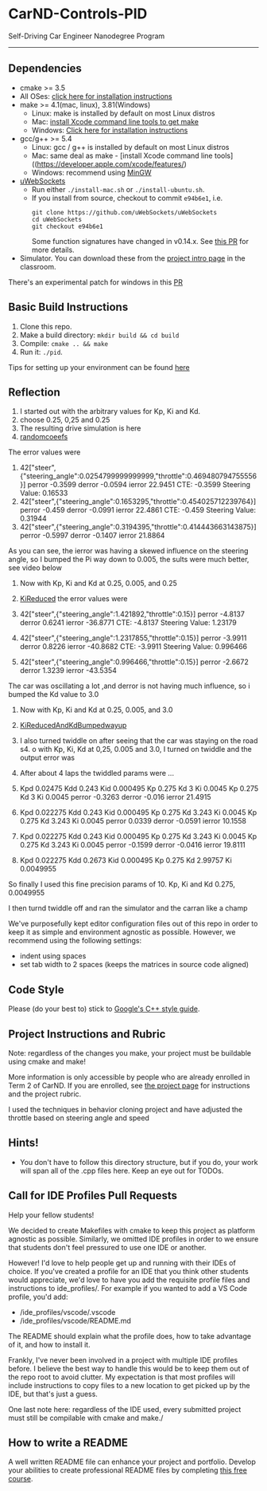 # CarND-Controls-PID
Self-Driving Car Engineer Nanodegree Program

---

## Dependencies

* cmake >= 3.5
 * All OSes: [click here for installation instructions](https://cmake.org/install/)
* make >= 4.1(mac, linux), 3.81(Windows)
  * Linux: make is installed by default on most Linux distros
  * Mac: [install Xcode command line tools to get make](https://developer.apple.com/xcode/features/)
  * Windows: [Click here for installation instructions](http://gnuwin32.sourceforge.net/packages/make.htm)
* gcc/g++ >= 5.4
  * Linux: gcc / g++ is installed by default on most Linux distros
  * Mac: same deal as make - [install Xcode command line tools]((https://developer.apple.com/xcode/features/)
  * Windows: recommend using [MinGW](http://www.mingw.org/)
* [uWebSockets](https://github.com/uWebSockets/uWebSockets)
  * Run either `./install-mac.sh` or `./install-ubuntu.sh`.
  * If you install from source, checkout to commit `e94b6e1`, i.e.
    ```
    git clone https://github.com/uWebSockets/uWebSockets 
    cd uWebSockets
    git checkout e94b6e1
    ```
    Some function signatures have changed in v0.14.x. See [this PR](https://github.com/udacity/CarND-MPC-Project/pull/3) for more details.
* Simulator. You can download these from the [project intro page](https://github.com/udacity/self-driving-car-sim/releases) in the classroom.

There's an experimental patch for windows in this [PR](https://github.com/udacity/CarND-PID-Control-Project/pull/3)

## Basic Build Instructions

1. Clone this repo.
2. Make a build directory: `mkdir build && cd build`
3. Compile: `cmake .. && make`
4. Run it: `./pid`. 

Tips for setting up your environment can be found [here](https://classroom.udacity.com/nanodegrees/nd013/parts/40f38239-66b6-46ec-ae68-03afd8a601c8/modules/0949fca6-b379-42af-a919-ee50aa304e6a/lessons/f758c44c-5e40-4e01-93b5-1a82aa4e044f/concepts/23d376c7-0195-4276-bdf0-e02f1f3c665d)

## Reflection
1. I started out with the arbitrary values for Kp, Ki and Kd.
2.  choose 0.25, 0,25 and 0.25
3. The resulting drive simulation is here
4. [randomcoeefs](https://www.youtube.com/watch?v=Srgyr8iReeY)

The error values were
 
1. 42["steer",{"steering_angle":0.0254799999999999,"throttle":0.469480794755556}]
 perror -0.3599 derror -0.0594 ierror 22.9451
CTE: -0.3599 Steering Value: 0.16533
2. 42["steer",{"steering_angle":0.1653295,"throttle":0.454025712239764}]
 perror -0.459 derror -0.0991 ierror 22.4861
CTE: -0.459 Steering Value: 0.31944
3. 42["steer",{"steering_angle":0.3194395,"throttle":0.414443663143875}]
 perror -0.5997 derror -0.1407 ierror 21.8864
 
 
 As you can see, the ierror was having a skewed influence on the steering angle, so I bumped the 
 Pi way down to 0.005, the sults were much better, see video below
 
 1. Now with Kp, Ki and Kd at 0.25, 0.005, and 0.25
 
 2. [KiReduced](https://www.youtube.com/watch?v=J6jkf0_xHb8)
 the error values were
 3. 42["steer",{"steering_angle":1.421892,"throttle":0.15}]
 perror -4.8137 derror 0.6241 ierror -36.8771
CTE: -4.8137 Steering Value: 1.23179
4. 42["steer",{"steering_angle":1.2317855,"throttle":0.15}]
 perror -3.9911 derror 0.8226 ierror -40.8682
CTE: -3.9911 Steering Value: 0.996466
5. 42["steer",{"steering_angle":0.996466,"throttle":0.15}]
 perror -2.6672 derror 1.3239 ierror -43.5354
 
 The car was oscillating a lot ,and derror is not having much influence, so i bumped the Kd value to 3.0
 1. Now with Kp, Ki and Kd at 0.25, 0.005, and 3.0
  
 2. [KiReducedAndKdBumpedwayup](https://www.youtube.com/watch?v=Gh3RGXowm4I)
 
 
 3. I also turned twiddle on after seeing that the car was staying on the road
 s4. o with Kp, Ki, Kd at 0,25, 0.005 and 3.0, I turned on twiddle and the output error was
 5. After about 4 laps the twiddled params were
 ...
 6. Kpd 0.02475 Kdd 0.243 Kid 0.000495
 Kp 0.275 Kd 3 Ki 0.0045
 Kp 0.275 Kd 3 Ki 0.0045
 perror -0.3263 derror -0.016 ierror 21.4915
 7. Kpd 0.022275 Kdd 0.243 Kid 0.000495
 Kp 0.275 Kd 3.243 Ki 0.0045
 Kp 0.275 Kd 3.243 Ki 0.0045
 perror 0.0339 derror -0.0591 ierror 10.1558
 8. Kpd 0.022275 Kdd 0.243 Kid 0.000495
 Kp 0.275 Kd 3.243 Ki 0.0045
 Kp 0.275 Kd 3.243 Ki 0.0045
 perror -0.1599 derror -0.0416 ierror 19.8111
 9. Kpd 0.022275 Kdd 0.2673 Kid 0.000495
Kp 0.275 Kd 2.99757 Ki 0.0049955

 
 
 So finally I used this fine precision params of
 10. Kp, Ki and Kd 0.275, 0.0049955
 
 I then turnd twiddle off and ran the simulator and the carran like a champ
 
 
 
 
 
 
 
 

We've purposefully kept editor configuration files out of this repo in order to
keep it as simple and environment agnostic as possible. However, we recommend
using the following settings:

* indent using spaces
* set tab width to 2 spaces (keeps the matrices in source code aligned)

## Code Style

Please (do your best to) stick to [Google's C++ style guide](https://google.github.io/styleguide/cppguide.html).

## Project Instructions and Rubric

Note: regardless of the changes you make, your project must be buildable using
cmake and make!

More information is only accessible by people who are already enrolled in Term 2
of CarND. If you are enrolled, see [the project page](https://classroom.udacity.com/nanodegrees/nd013/parts/40f38239-66b6-46ec-ae68-03afd8a601c8/modules/f1820894-8322-4bb3-81aa-b26b3c6dcbaf/lessons/e8235395-22dd-4b87-88e0-d108c5e5bbf4/concepts/6a4d8d42-6a04-4aa6-b284-1697c0fd6562)
for instructions and the project rubric.

I used the techniques in behavior cloning project and have adjusted the throttle based on steering angle and
speed

## Hints!

* You don't have to follow this directory structure, but if you do, your work
  will span all of the .cpp files here. Keep an eye out for TODOs.

## Call for IDE Profiles Pull Requests

Help your fellow students!

We decided to create Makefiles with cmake to keep this project as platform
agnostic as possible. Similarly, we omitted IDE profiles in order to we ensure
that students don't feel pressured to use one IDE or another.

However! I'd love to help people get up and running with their IDEs of choice.
If you've created a profile for an IDE that you think other students would
appreciate, we'd love to have you add the requisite profile files and
instructions to ide_profiles/. For example if you wanted to add a VS Code
profile, you'd add:

* /ide_profiles/vscode/.vscode
* /ide_profiles/vscode/README.md

The README should explain what the profile does, how to take advantage of it,
and how to install it.

Frankly, I've never been involved in a project with multiple IDE profiles
before. I believe the best way to handle this would be to keep them out of the
repo root to avoid clutter. My expectation is that most profiles will include
instructions to copy files to a new location to get picked up by the IDE, but
that's just a guess.

One last note here: regardless of the IDE used, every submitted project must
still be compilable with cmake and make./

## How to write a README
A well written README file can enhance your project and portfolio.  Develop your abilities to create professional README files by completing [this free course](https://www.udacity.com/course/writing-readmes--ud777).

